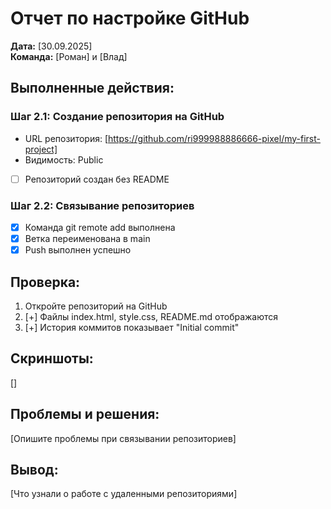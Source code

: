 # Отчет по настройке GitHub

**Дата:** [30.09.2025]  
**Команда:** [Роман] и [Влад]

## Выполненные действия:

### Шаг 2.1: Создание репозитория на GitHub
- URL репозитория: [https://github.com/ri999988886666-pixel/my-first-project]
- Видимость: Public
- [ ] Репозиторий создан без README

### Шаг 2.2: Связывание репозиториев
- [x] Команда git remote add выполнена
- [x] Ветка переименована в main
- [x] Push выполнен успешно

## Проверка:
1. Откройте репозиторий на GitHub
2. [+] Файлы index.html, style.css, README.md отображаются
3. [+] История коммитов показывает "Initial commit"

## Скриншоты:
[]

## Проблемы и решения:
[Опишите проблемы при связывании репозиториев]

## Вывод:
[Что узнали о работе с удаленными репозиториями]